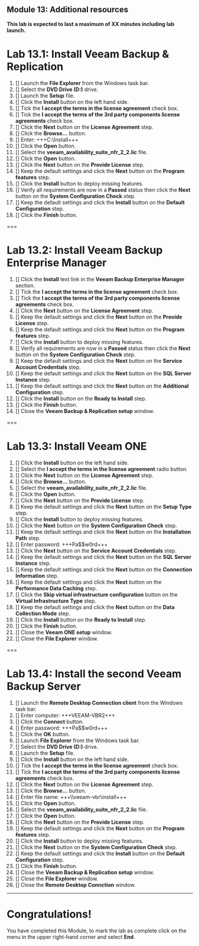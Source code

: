 Module 13: Additional resources
---
**This lab is expected to last a maximum of XX minutes including lab launch.**


# Lab 13.1: Install Veeam Backup & Replication

1. [] Launch the **File Explorer** from the Windows task bar.
2. [] Select the **DVD Drive (D:)** drive.
3. [] Launch the **Setup** file.
4. [] Click the **Install** button on the left hand side.
5. [] Tick the **I accept the terms in the license agreement** check box.
6. [] Tick the **I accept the terms of the 3rd party components license agreements** check box.
7. [] Click the **Next** button on the **License Agreement** step.
8. [] Click the **Browse...** button.
9. [] Enter: +++C:\Install+++
10. [] Click the **Open** button.
11. [] Select the **veeam_availability_suite_nfr_2_2.lic** file.
12. [] Click the **Open** button.
13. [] Click the **Next** button on the **Provide License** step.
14. [] Keep the default settings and click the **Next** button on the **Program features** step.
15. [] Click the **Install** button to deploy missing features.
16. [] Verify all requirements are now in a **Passed** status then click the **Next** button on the **System Configuration Check** step.
17. [] Keep the default settings and click the **Install** button on the **Default Configuration** step.
18. [] Click the **Finish** button.

===

# Lab 13.2: Install Veeam Backup Enterprise Manager

1. [] Click the **Install** text link in the **Veeam Backup Enterprise Manager** section.
2. [] Tick the **I accept the terms in the license agreement** check box.
3. [] Tick the **I accept the terms of the 3rd party components license agreements** check box.
4. [] Click the **Next** button on the **License Agreement** step.
5. [] Keep the default settings and click the **Next** button on the **Provide License** step.
6. [] Keep the default settings and click the **Next** button on the **Program features** step.
7. [] Click the **Install** button to deploy missing features.
8. [] Verify all requirements are now in a **Passed** status then click the **Next** button on the **System Configuration Check** step.
9. [] Keep the default settings and click the **Next** button on the **Service Account Credentials** step.
10. [] Keep the default settings and click the **Next** button on the **SQL Server Instance** step.
11. [] Keep the default settings and click the **Next** button on the **Additional Configuration** step.
12. [] Click the **Install** button on the **Ready to Install** step.
9. [] Click the **Finish** button.
10. [] Close the **Veeam Backup & Replication setup** window.

===

# Lab 13.3: Install Veeam ONE

1. [] Click the **Install** button on the left hand side.
2. [] Select the **I accept the terms in the license agreement** radio button.
3. [] Click the **Next** button on the **License Agreement** step.
4. [] Click the **Browse...** button.
5. [] Select the **veeam_availability_suite_nfr_2_2.lic** file.
6. [] Click the **Open** button.
7. [] Click the **Next** button on the **Provide License** step.
8. [] Keep the default settings and click the **Next** button on the **Setup Type** step.
9. [] Click the **Install** button to deploy missing features.
10. [] Click the **Next** button on the **System Configuration Check** step.
11. [] Keep the default settings and click the **Next** button on the **Installation Path** step.
12. [] Enter password: +++Pa$$w0rd+++
13. [] Click the **Next** button on the **Service Account Credentials** step.
14. [] Keep the default settings and click the **Next** button on the **SQL Server Instance** step.
15. [] Keep the default settings and click the **Next** button on the **Connection Information** step.
16. [] Keep the default settings and click the **Next** button on the **Performance Data Caching** step.
17. [] Click the **Skip virtual infrastructure configuration** button on the **Virtual Infrastructure Type** step.
18. [] Keep the default settings and click the **Next** button on the **Data Collection Mode** step.
19. [] Click the **Install** button on the **Ready to Install** step.
20. [] Click the **Finish** button.
21. [] Close the **Veeam ONE setup** window.
22. [] Close the **File Explorer** window.

===

# Lab 13.4: Install the second Veeam Backup Server

1. [] Launch the **Remote Desktop Connection client** from the Windows task bar.
2. [] Enter computer: +++VEEAM-VBR2+++
3. [] Click the **Connect** button.
4. [] Enter password: +++Pa$$w0rd+++
5. [] Click the **OK** button.
6. [] Launch **File Explorer** from the Windows task bar.
7. [] Select the **DVD Drive (D:)** drive.
8. [] Launch the **Setup** file.
9. [] Click the **Install** button on the left hand side.
10. [] Tick the **I accept the terms in the license agreement** check box.
11. [] Tick the **I accept the terms of the 3rd party components license agreements** check box.
12. [] Click the **Next** button on the **License Agreement** step.
13. [] Click the **Browse...** button.
14. [] Enter file name: +++\\\\veeam-vbr\\install+++
15. [] Click the **Open** button.
16. [] Select the **veeam_availability_suite_nfr_2_2.lic** file.
17. [] Click the **Open** button.
18. [] Click the **Next** button on the **Provide License** step.
19. [] Keep the default settings and click the **Next** button on the **Program features** step.
20. [] Click the **Install** button to deploy missing features.
21. [] Click the **Next** button on the **System Configuration Check** step.
22. [] Keep the default settings and click the **Install** button on the **Default Configuration** step.
23. [] Click the **Finish** button.
24. [] Close the **Veeam Backup & Replication setup** window.
25. [] Close the **File Explorer** window.
26. [] Close the **Remote Desktop Connction** window.

---

# Congratulations!

You have completed this Module, to mark the lab as complete click on the menu in the upper right-hand corner and select **End**.
